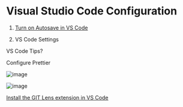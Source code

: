 # Visual Studio Code Configuration


1.  [Turn on Autosave in VS Code](https://stackoverflow.com/a/56480358/48175)

1. VS Code Settings

VS Code Tips?

Configure Prettier

![image](https://github.com/craigmckeachie/yearup-pgh-spring-2023/assets/1474579/a56da5fc-037b-419d-bde7-43fbcef46735)

![image](https://github.com/craigmckeachie/yearup-pgh-spring-2023/assets/1474579/17e8bdc1-acdc-4a5b-bc13-d21eb5287a17)

[Install the GIT Lens extension in VS Code](https://www.geeksforgeeks.org/how-to-install-git-lens-on-vs-code/)
